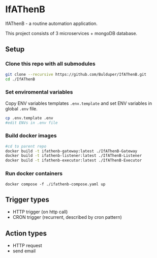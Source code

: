 # IfAThenB
IfAThenB - a routine automation application.

This project consists of 3 microservices + mongoDB database.

## Setup
### Clone this repo with all submodules
```sh
git clone --recursive https://github.com/Bulduper/IfAThenB.git
cd ./IfAThenB
```
### Set enviromental variables
Copy ENV variables templates `.env.template` and set ENV variables in global `.env` file.

```sh
cp .env.template .env
#edit ENVs in .env file
```

### Build docker images
```sh
#cd to parent repo
docker build -t ifathenb-gateway:latest ./IfAThenB-Gateway
docker build -t ifathenb-listener:latest ./IfAThenB-Listener
docker build -t ifathenb-executor:latest ./IfAThenB-Executor
```
### Run docker containers
```
docker compose -f ./ifathenb-compose.yaml up
```

## Trigger types
- HTTP trigger (on http call)
- CRON trigger (recurrent, described by cron pattern)

## Action types
- HTTP request 
- send email
